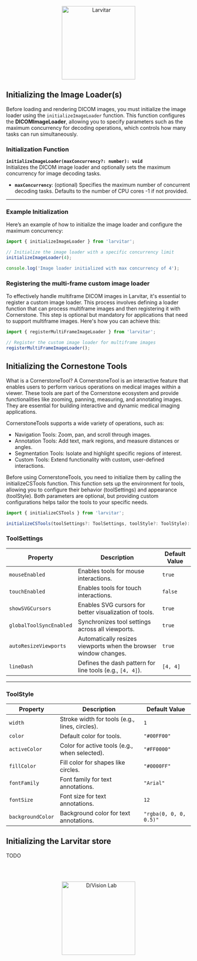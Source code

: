 <div style="text-align: center;">
    <img src="https://assets.pokemon.com/assets/cms2/img/pokedex/full/246.png" alt="Larvitar" height="200" />
</div>

## Initializing the Image Loader(s)

Before loading and rendering DICOM images, you must initialize the image loader using the `initializeImageLoader` function. This function configures the **DICOMImageLoader**, allowing you to specify parameters such as the maximum concurrency for decoding operations, which controls how many tasks can run simultaneously.

### Initialization Function

**`initializeImageLoader(maxConcurrency?: number): void`**  
Initializes the DICOM image loader and optionally sets the maximum concurrency for image decoding tasks.

- **`maxConcurrency`**: (optional) Specifies the maximum number of concurrent decoding tasks. Defaults to the number of CPU cores -1 if not provided.

---

### Example Initialization

Here’s an example of how to initialize the image loader and configure the maximum concurrency:

```typescript
import { initializeImageLoader } from 'larvitar';

// Initialize the image loader with a specific concurrency limit
initializeImageLoader(4);

console.log('Image loader initialized with max concurrency of 4');
```

### Registering the multi-frame custom image loader

To effectively handle multiframe DICOM images in Larvitar, it's essential to register a custom image loader. This process involves defining a loader function that can process multiframe images and then registering it with Cornerstone. 
This step is optional but mandatory for applications that need to support multiframe images.
Here's how you can achieve this:

```typescript
import { registerMultiFrameImageLoader } from 'larvitar';

// Register the custom image loader for multiframe images
registerMultiFrameImageLoader();
```

## Initializing the Cornestone Tools

What is a CornerstoneTool?
A CornerstoneTool is an interactive feature that enables users to perform various operations on medical images within a viewer. These tools are part of the Cornerstone ecosystem and provide functionalities like zooming, panning, measuring, and annotating images. They are essential for building interactive and dynamic medical imaging applications.

CornerstoneTools supports a wide variety of operations, such as:

- Navigation Tools: Zoom, pan, and scroll through images.
- Annotation Tools: Add text, mark regions, and measure distances or angles.
- Segmentation Tools: Isolate and highlight specific regions of interest.
- Custom Tools: Extend functionality with custom, user-defined interactions.

Before using CornerstoneTools, you need to initialize them by calling the initializeCSTools function. This function sets up the environment for tools, allowing you to configure their behavior (toolSettings) and appearance (toolStyle). Both parameters are optional, but providing custom configurations helps tailor the tools to your specific needs.

```typescript
import { initializeCSTools } from 'larvitar';

initializeCSTools(toolSettings?: ToolSettings, toolStyle?: ToolStyle): void
```

### ToolSettings

| Property                | Description                                                      | Default Value |
|-------------------------|------------------------------------------------------------------|---------------|
| `mouseEnabled`          | Enables tools for mouse interactions.                           | `true`        |
| `touchEnabled`          | Enables tools for touch interactions.                           | `false`       |
| `showSVGCursors`        | Enables SVG cursors for better visualization of tools.          | `true`        |
| `globalToolSyncEnabled` | Synchronizes tool settings across all viewports.                | `true`        |
| `autoResizeViewports`   | Automatically resizes viewports when the browser window changes. | `true`        |
| `lineDash`              | Defines the dash pattern for line tools (e.g., `[4, 4]`).       | `[4, 4]`      |

---

### ToolStyle

| Property          | Description                                    | Default Value           |
|-------------------|------------------------------------------------|-------------------------|
| `width`           | Stroke width for tools (e.g., lines, circles). | `1`                     |
| `color`           | Default color for tools.                       | `"#00FF00"`             |
| `activeColor`     | Color for active tools (e.g., when selected).   | `"#FF0000"`             |
| `fillColor`       | Fill color for shapes like circles.            | `"#0000FF"`             |
| `fontFamily`      | Font family for text annotations.              | `"Arial"`               |
| `fontSize`        | Font size for text annotations.                | `12`                    |
| `backgroundColor` | Background color for text annotations.         | `"rgba(0, 0, 0, 0.5)"`  |

## Initializing the Larvitar store

TODO


<br><br>

<div style="text-align: center;">
    <img src="https://press.r1-it.storage.cloud.it/logo_trasparent.png" alt="D/Vision Lab" height="200" />
</div>